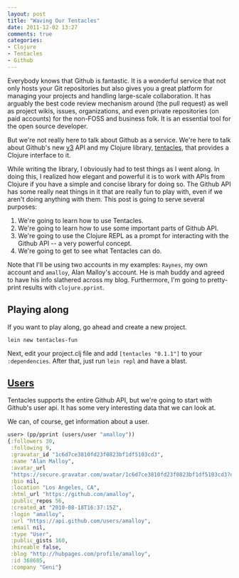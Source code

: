 ```yaml
---
layout: post
title: "Waving Our Tentacles"
date: 2011-12-02 13:27
comments: true
categories: 
- Clojure
- Tentacles
- Github
---
```


Everybody knows that Github is fantastic. It is a wonderful service that not only hosts your Git repositories but also gives you a great platform for managing your projects and handling large-scale collaboration. It has arguably the best code review mechanism around (the pull request) as well as project wikis, issues, organizations, and even private repositories (on paid accounts) for the non-FOSS and business folk. It is an essential tool for the open source developer.

But we're not really here to talk about Github as a service. We're here to talk about Github's new [v3](http://developer.github.com/v3/) API and my Clojure library, [tentacles](https://github.com/Raynes/tentacles), that provides a Clojure interface to it.

While writing the library, I obviously had to test things as I went along. In doing this, I realized how elegant and powerful it is to work with APIs from Clojure if you have a simple and concise library for doing so. The Github API has some really neat things in it that are really fun to play with, even if we aren't doing anything with them. This post is going to serve several purposes:

1. We're going to learn how to use Tentacles.
2. We're going to learn how to use some important parts of Github API.
3. We're going to use the Clojure REPL as a prompt for interacting with the Github API -- a very powerful concept.
4. We're going to get to see what Tentacles can do.

Note that I'll be using two accounts in my examples: `Raynes`, my own account and `amalloy`, Alan Malloy's account. He is mah buddy and agreed to have his info slathered across my blog. Furthermore, I'm going to pretty-print results with `clojure.pprint`.

## Playing along

If you want to play along, go ahead and create a new project.

    lein new tentacles-fun

Next, edit your project.clj file and add `[tentacles "0.1.1"]` to your `:dependencies`. After that, just run `lein repl` and have a blast.

## [Users](http://developer.github.com/v3/users/)

Tentacles supports the entire Github API, but we're going to start with Github's user api. It has some very interesting data that we can look at.

We can, of course, get information about a user.

``` clojure
user> (pp/pprint (users/user "amalloy"))
{:followers 30,
 :following 9,
 :gravatar_id "1c6d7ce3810fd23f0823bf1df5103cd3",
 :name "Alan Malloy",
 :avatar_url
 "https://secure.gravatar.com/avatar/1c6d7ce3810fd23f0823bf1df5103cd3?d=https://a248.e.akamai.net/assets.github.com%2Fimages%2Fgravatars%2Fgravatar-140.png",
 :bio nil,
 :location "Los Angeles, CA",
 :html_url "https://github.com/amalloy",
 :public_repos 56,
 :created_at "2010-08-18T16:37:15Z",
 :login "amalloy",
 :url "https://api.github.com/users/amalloy",
 :email nil,
 :type "User",
 :public_gists 160,
 :hireable false,
 :blog "http://hubpages.com/profile/amalloy",
 :id 368685,
 :company "Geni"}
```
